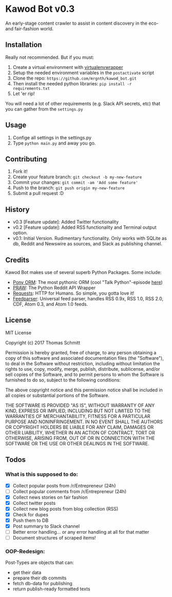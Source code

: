 # Kawod Bot v0.3

An early-stage content crawler to assist in content discovery in the eco- and fair-fashion world.

## Installation

Really not recommended. But if you must:

1. Create a virtual environment with [virtualenvwrapper](https://virtualenvwrapper.readthedocs.io/)
2. Setup the needed environment variables in the `postactivate` script
3. Clone the repo: `https://github.com/mrgnth/kawod_bot.git`
4. Then install the needed python libraries: `pip install -r requirements.txt`
5. Let 'er rip!

You will need a lot of other requirements (e.g. Slack API secrets, etc) that you can gather from the `settings.py`

## Usage

1. Confige all settings in the settings.py
2. Type `python main.py` and away you go.


## Contributing

1. Fork it!
2. Create your feature branch: `git checkout -b my-new-feature`
3. Commit your changes: `git commit -am 'Add some feature'`
4. Push to the branch: `git push origin my-new-feature`
5. Submit a pull request :D

## History

* v0.3 [Feature update]: Added Twitter functionality
* v0.2 [Feature update]: Added RSS functionality and Terminal output option.
* v0.1: Initial Version. Rudimentary functionality. Only works with SQLite as db, Reddit and Newswire as sources, and Slack as publishing channel.

## Credits

Kawod Bot makes use of several superb Python Packages. Some include:
* [Pony ORM](https://ponyorm.com/): The most pythonic ORM (cool "Talk Python"-episode [here](https://talkpython.fm/episodes/show/87/ponyorm-the-most-pythonic-orm-yet))
* [PRAW](https://praw.readthedocs.io/): The Python Reddit API Wrapper
* [Requests](http://python-requests.org/): HTTP for Humans. So simple, you gotta love it!
* [Feedparser](https://pythonhosted.org/feedparser/): Universal feed parser, handles RSS 0.9x, RSS 1.0, RSS 2.0, CDF, Atom 0.3, and Atom 1.0 feeds.

## License

MIT License

Copyright (c) 2017 Thomas Schmitt

Permission is hereby granted, free of charge, to any person obtaining a copy
of this software and associated documentation files (the "Software"), to deal
in the Software without restriction, including without limitation the rights
to use, copy, modify, merge, publish, distribute, sublicense, and/or sell
copies of the Software, and to permit persons to whom the Software is
furnished to do so, subject to the following conditions:

The above copyright notice and this permission notice shall be included in all
copies or substantial portions of the Software.

THE SOFTWARE IS PROVIDED "AS IS", WITHOUT WARRANTY OF ANY KIND, EXPRESS OR
IMPLIED, INCLUDING BUT NOT LIMITED TO THE WARRANTIES OF MERCHANTABILITY,
FITNESS FOR A PARTICULAR PURPOSE AND NONINFRINGEMENT. IN NO EVENT SHALL THE
AUTHORS OR COPYRIGHT HOLDERS BE LIABLE FOR ANY CLAIM, DAMAGES OR OTHER
LIABILITY, WHETHER IN AN ACTION OF CONTRACT, TORT OR OTHERWISE, ARISING FROM,
OUT OF OR IN CONNECTION WITH THE SOFTWARE OR THE USE OR OTHER DEALINGS IN THE
SOFTWARE.


## Todos

### What is this supposed to do:

- [X] Collect popular posts from /r/Entrepreneur (24h)
- [ ] Collect popular comments from /r/Entrepreneur (24h)
- [X] Collect news stories on fair fashion
- [X] Collect twitter posts
- [X] Collect new blog posts from blog collection (RSS)
- [X] Check for dupes
- [X] Push them to DB
- [X] Post summary to Slack channel
- [ ] Better error handling... or any error handling at all for that matter
- [ ] Document structures of scraped items!

### OOP-Redesign:

Post-Types are objects that can:

- get their data
- prepare their db commits
- fetch db-data for publishing
- return publish-ready formatted texts

